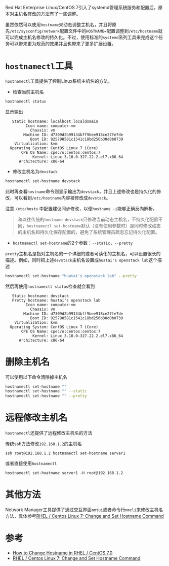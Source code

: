 Red Hat Enterprise Linux/CentOS 7引入了systemd管理系统服务和配置后，原本对主机名修改的方法有了一些调整。

虽然依然可以使用`hostname`来动态调整主机名，并且将原先`/etc/sysconfig/network`配置文件中的`HOSTNAME=`配置调整到`/etc/hostname`就可以完成主机名修改的持久化。不过，使用标准的`systemd`系列工具来完成这个任务可以带来更为规范的效果并且也带来了更多扩展设置。

# `hostnamectl`工具

`hostnamectl`工具提供了控制Linux系统主机名的方法。

* 检查当前主机名

```bash
hostnamectl status
```

显示输出

```
   Static hostname: localhost.localdomain
         Icon name: computer-vm
           Chassis: vm
        Machine ID: d7309d2b99134bff9bee918ce27fe7de
           Boot ID: 925798581c1541c18bd256b30d0b0739
    Virtualization: kvm
  Operating System: CentOS Linux 7 (Core)
       CPE OS Name: cpe:/o:centos:centos:7
            Kernel: Linux 3.10.0-327.22.2.el7.x86_64
      Architecture: x86-64
```

* 修改主机名为`devstack`

```bash
hostnamectl set-hostname devstack
```

此时再查看`hostname`命令则显示输出为`devstack`，并且上述修改也是持久化的修改，可以看到`/etc/hostname`内容被修改成`devstack`。

注意 `/etc/hosts` 中配置建议同步修改，以便`hostname -i`能够正确反向解析。

> 和以往传统的`hostname devstack`只修改当前动态主机名，不持久化配置不同，`hostnamectl set-hostname`默认（没有使用参数时）是同时修改动态的主机名和持久化保存配置的，避免了系统管理员疏忽忘记持久化配置。

* `hostnamectl set-hostname`的2个参数：`--static`，`--pretty`

`pretty`主机名是指对主机名的一个详细的或者可读化的主机名，可以设置很长的描述。例如，同时把上述`devstack`主机名设置成`huatai's openstack lab`这个描述

```bash
hostnamectl set-hostname "huatai's openstack lab" --pretty
```

然后再使用`hostnamectl status`检查就会看到

```
   Static hostname: devstack
   Pretty hostname: huatai's openstack lab
         Icon name: computer-vm
           Chassis: vm
        Machine ID: d7309d2b99134bff9bee918ce27fe7de
           Boot ID: 925798581c1541c18bd256b30d0b0739
    Virtualization: kvm
  Operating System: CentOS Linux 7 (Core)
       CPE OS Name: cpe:/o:centos:centos:7
            Kernel: Linux 3.10.0-327.22.2.el7.x86_64
      Architecture: x86-64
```

# 删除主机名

可以使用以下命令清除掉主机名

```bash
hostnamectl set-hostname ""
hostnamectl set-hostname "" --static
hostnamectl set-hostname "" --pretty
```

# 远程修改主机名

`hostnamectl`还提供了远程修改主机名的方法

传统ssh方法修改`192.168.1.2`的主机名

```
ssh root@192.168.1.2 hostnamectl set-hostname server1
```

或者直接使用`hostnamectl`

```
hostnamectl set-hoatname server1 -H root@192.168.1.2
```

# 其他方法

Network Manager工具提供了通过交互界面`nmtui`或者命令行`nmcli`来修改主机名方法，具体参考[RHEL / Centos Linux 7: Change and Set Hostname Command](http://www.cyberciti.biz/faq/rhel-redhat-centos-7-change-hostname-command/)

# 参考

* [How to Change Hostname in RHEL / CentOS 7.0](http://linoxide.com/linux-command/change-hostname-in-rhel-centos-7/)
* [RHEL / Centos Linux 7: Change and Set Hostname Command](http://www.cyberciti.biz/faq/rhel-redhat-centos-7-change-hostname-command/)
